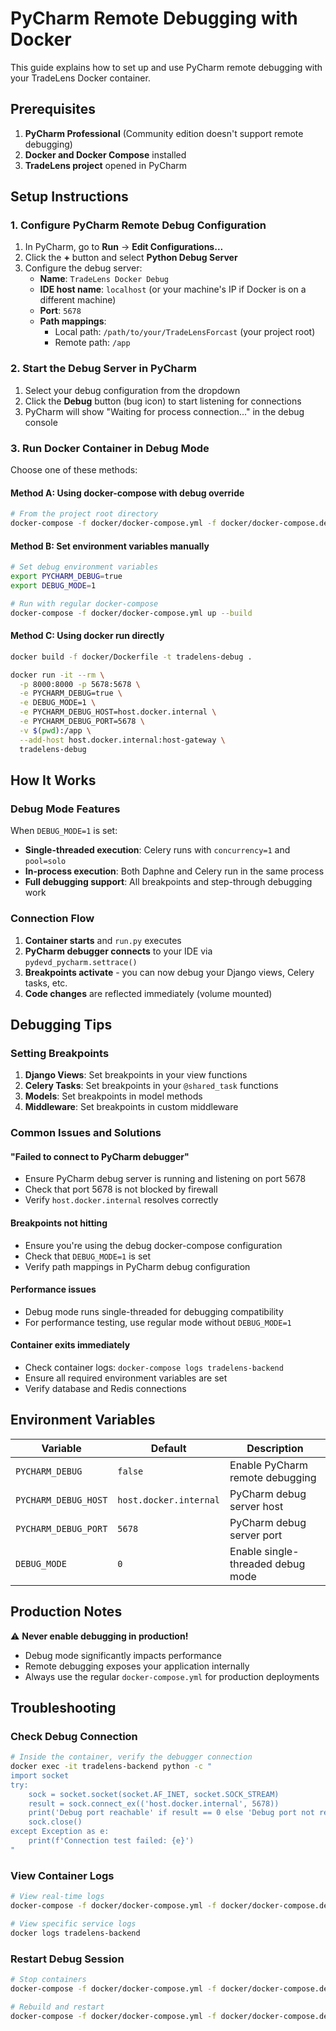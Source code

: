 # PyCharm Remote Debugging with Docker

This guide explains how to set up and use PyCharm remote debugging with your TradeLens Docker container.

## Prerequisites

1. **PyCharm Professional** (Community edition doesn't support remote debugging)
2. **Docker and Docker Compose** installed
3. **TradeLens project** opened in PyCharm

## Setup Instructions

### 1. Configure PyCharm Remote Debug Configuration

1. In PyCharm, go to **Run** → **Edit Configurations...**
2. Click the **+** button and select **Python Debug Server**
3. Configure the debug server:
   - **Name**: `TradeLens Docker Debug`
   - **IDE host name**: `localhost` (or your machine's IP if Docker is on a different machine)
   - **Port**: `5678`
   - **Path mappings**: 
     - Local path: `/path/to/your/TradeLensForcast` (your project root)
     - Remote path: `/app`

### 2. Start the Debug Server in PyCharm

1. Select your debug configuration from the dropdown
2. Click the **Debug** button (bug icon) to start listening for connections
3. PyCharm will show "Waiting for process connection..." in the debug console

### 3. Run Docker Container in Debug Mode

Choose one of these methods:

#### Method A: Using docker-compose with debug override
```bash
# From the project root directory
docker-compose -f docker/docker-compose.yml -f docker/docker-compose.debug.yml up --build
```

#### Method B: Set environment variables manually
```bash
# Set debug environment variables
export PYCHARM_DEBUG=true
export DEBUG_MODE=1

# Run with regular docker-compose
docker-compose -f docker/docker-compose.yml up --build
```

#### Method C: Using docker run directly
```bash
docker build -f docker/Dockerfile -t tradelens-debug .

docker run -it --rm \
  -p 8000:8000 -p 5678:5678 \
  -e PYCHARM_DEBUG=true \
  -e DEBUG_MODE=1 \
  -e PYCHARM_DEBUG_HOST=host.docker.internal \
  -e PYCHARM_DEBUG_PORT=5678 \
  -v $(pwd):/app \
  --add-host host.docker.internal:host-gateway \
  tradelens-debug
```

## How It Works

### Debug Mode Features

When `DEBUG_MODE=1` is set:
- **Single-threaded execution**: Celery runs with `concurrency=1` and `pool=solo`
- **In-process execution**: Both Daphne and Celery run in the same process
- **Full debugging support**: All breakpoints and step-through debugging work

### Connection Flow

1. **Container starts** and `run.py` executes
2. **PyCharm debugger connects** to your IDE via `pydevd_pycharm.settrace()`
3. **Breakpoints activate** - you can now debug your Django views, Celery tasks, etc.
4. **Code changes** are reflected immediately (volume mounted)

## Debugging Tips

### Setting Breakpoints

1. **Django Views**: Set breakpoints in your view functions
2. **Celery Tasks**: Set breakpoints in your `@shared_task` functions
3. **Models**: Set breakpoints in model methods
4. **Middleware**: Set breakpoints in custom middleware

### Common Issues and Solutions

#### "Failed to connect to PyCharm debugger"
- Ensure PyCharm debug server is running and listening on port 5678
- Check that port 5678 is not blocked by firewall
- Verify `host.docker.internal` resolves correctly

#### Breakpoints not hitting
- Ensure you're using the debug docker-compose configuration
- Check that `DEBUG_MODE=1` is set
- Verify path mappings in PyCharm debug configuration

#### Performance issues
- Debug mode runs single-threaded for debugging compatibility
- For performance testing, use regular mode without `DEBUG_MODE=1`

#### Container exits immediately
- Check container logs: `docker-compose logs tradelens-backend`
- Ensure all required environment variables are set
- Verify database and Redis connections

## Environment Variables

| Variable | Default | Description |
|----------|---------|-------------|
| `PYCHARM_DEBUG` | `false` | Enable PyCharm remote debugging |
| `PYCHARM_DEBUG_HOST` | `host.docker.internal` | PyCharm debug server host |
| `PYCHARM_DEBUG_PORT` | `5678` | PyCharm debug server port |
| `DEBUG_MODE` | `0` | Enable single-threaded debug mode |

## Production Notes

⚠️ **Never enable debugging in production!**

- Debug mode significantly impacts performance
- Remote debugging exposes your application internally
- Always use the regular `docker-compose.yml` for production deployments

## Troubleshooting

### Check Debug Connection
```bash
# Inside the container, verify the debugger connection
docker exec -it tradelens-backend python -c "
import socket
try:
    sock = socket.socket(socket.AF_INET, socket.SOCK_STREAM)
    result = sock.connect_ex(('host.docker.internal', 5678))
    print('Debug port reachable' if result == 0 else 'Debug port not reachable')
    sock.close()
except Exception as e:
    print(f'Connection test failed: {e}')
"
```

### View Container Logs
```bash
# View real-time logs
docker-compose -f docker/docker-compose.yml -f docker/docker-compose.debug.yml logs -f tradelens-backend

# View specific service logs
docker logs tradelens-backend
```

### Restart Debug Session
```bash
# Stop containers
docker-compose -f docker/docker-compose.yml -f docker/docker-compose.debug.yml down

# Rebuild and restart
docker-compose -f docker/docker-compose.yml -f docker/docker-compose.debug.yml up --build
``` 